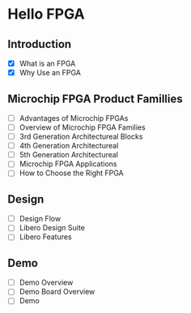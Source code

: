 # Hello FPGA

## Introduction

- [x] What is an FPGA
- [x] Why Use an FPGA

## Microchip FPGA Product Famillies

- [ ] Advantages of Microchip FPGAs
- [ ] Overview of Microchip FPGA Families
- [ ] 3rd Generation Architectureal Blocks
- [ ] 4th Generation Architectureal
- [ ] 5th Generation Architectureal
- [ ] Microchip FPGA Applications
- [ ] How to Choose the Right FPGA

## Design

- [ ] Design Flow
- [ ] Libero Design Suite
- [ ] Libero Features

## Demo

- [ ] Demo Overview
- [ ] Demo Board Overview
- [ ] Demo
